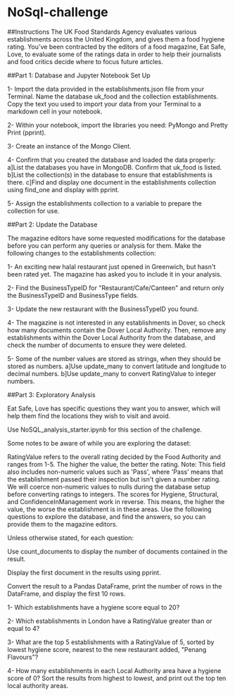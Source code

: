 # NoSql-challenge

##Instructions
The UK Food Standards Agency evaluates various establishments across the United Kingdom, and gives them a food hygiene rating. You've been contracted by the editors of a food magazine, Eat Safe, Love, to evaluate some of the ratings data in order to help their journalists and food critics decide where to focus future articles.

##Part 1: Database and Jupyter Notebook Set Up

1- Import the data provided in the establishments.json file from your Terminal. Name the database uk_food and the collection establishments. Copy the text you used to import your data from your Terminal to a markdown cell in your notebook.

2- Within your notebook, import the libraries you need: PyMongo and Pretty Print (pprint).

3- Create an instance of the Mongo Client.

4- Confirm that you created the database and loaded the data properly:
  a]List the databases you have in MongoDB. Confirm that uk_food is listed.
  b]List the collection(s) in the database to ensure that establishments is there.
  c]Find and display one document in the establishments collection using find_one and display with pprint.
  
5- Assign the establishments collection to a variable to prepare the collection for use.

##Part 2: Update the Database

The magazine editors have some requested modifications for the database before you can perform any queries or analysis for them. Make the following changes to the establishments collection:

1- An exciting new halal restaurant just opened in Greenwich, but hasn't been rated yet. The magazine has asked you to include it in your analysis.

2- Find the BusinessTypeID for "Restaurant/Cafe/Canteen" and return only the BusinessTypeID and BusinessType fields.

3- Update the new restaurant with the BusinessTypeID you found.

4- The magazine is not interested in any establishments in Dover, so check how many documents contain the Dover Local Authority. Then, remove any establishments within the Dover Local Authority from the database, and check the number of documents to ensure they were deleted.

5- Some of the number values are stored as strings, when they should be stored as numbers.
  a]Use update_many to convert latitude and longitude to decimal numbers.
  b]Use update_many to convert RatingValue to integer numbers.

##Part 3: Exploratory Analysis

Eat Safe, Love has specific questions they want you to answer, which will help them find the locations they wish to visit and avoid.

Use NoSQL_analysis_starter.ipynb for this section of the challenge.

Some notes to be aware of while you are exploring the dataset:

RatingValue refers to the overall rating decided by the Food Authority and ranges from 1-5. The higher the value, the better the rating.
Note: This field also includes non-numeric values such as 'Pass', where 'Pass' means that the establishment passed their inspection but isn't given a number rating. We will coerce non-numeric values to nulls during the database setup before converting ratings to integers.
The scores for Hygiene, Structural, and ConfidenceInManagement work in reverse. This means, the higher the value, the worse the establishment is in these areas.
Use the following questions to explore the database, and find the answers, so you can provide them to the magazine editors.

Unless otherwise stated, for each question:

Use count_documents to display the number of documents contained in the result.

Display the first document in the results using pprint.

Convert the result to a Pandas DataFrame, print the number of rows in the DataFrame, and display the first 10 rows.

1- Which establishments have a hygiene score equal to 20?

2- Which establishments in London have a RatingValue greater than or equal to 4?

3- What are the top 5 establishments with a RatingValue of 5, sorted by lowest hygiene score, nearest to the new restaurant added, "Penang Flavours"?

4- How many establishments in each Local Authority area have a hygiene score of 0? Sort the results from highest to lowest, and print out the top ten local authority areas.

